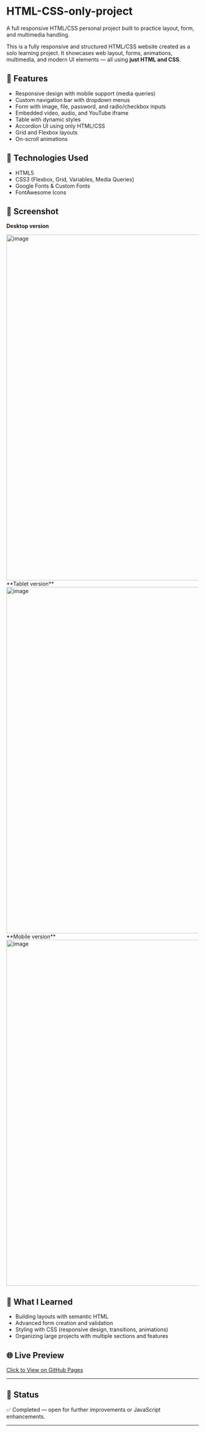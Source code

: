 # HTML-CSS-only-project
A full responsive HTML/CSS personal project built to practice layout, form, and multimedia handling.

This is a fully responsive and structured HTML/CSS website created as a solo learning project. It showcases web layout, forms, animations, multimedia, and modern UI elements — all using **just HTML and CSS**.

## 🚀 Features
- Responsive design with mobile support (media queries)
- Custom navigation bar with dropdown menus
- Form with image, file, password, and radio/checkbox inputs
- Embedded video, audio, and YouTube iframe
- Table with dynamic styles
- Accordion UI using only HTML/CSS
- Grid and Flexbox layouts
- On-scroll animations

## 📁 Technologies Used
- HTML5
- CSS3 (Flexbox, Grid, Variables, Media Queries)
- Google Fonts & Custom Fonts
- FontAwesome Icons

## 📸 Screenshot
**Desktop version**

<img width="1897" height="906" alt="image" src="https://github.com/user-attachments/assets/f1049037-acc1-4c8f-8c38-72e7361f1918" />
**Tablet version**

<img width="1245" height="907" alt="image" src="https://github.com/user-attachments/assets/001e21a5-777b-4e2b-8f5e-5a73d7ed537e" />
**Mobile version**

<img width="606" height="906" alt="image" src="https://github.com/user-attachments/assets/928791b8-9173-4fc2-8b21-8926f66e3c8b" />

## 📄 What I Learned
- Building layouts with semantic HTML
- Advanced form creation and validation
- Styling with CSS (responsive design, transitions, animations)
- Organizing large projects with multiple sections and features

## 🌐 Live Preview
[Click to View on GitHub Pages](https://SI-FUAD.github.io/HTML-CSS-only-project/)

---

## 📌 Status
✅ Completed — open for further improvements or JavaScript enhancements.

---
